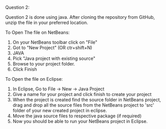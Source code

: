 Question 2:

Question 2 is done using java.
After cloning the repository from GitHub, unzip the file in your preferred location.

To Open The file on NetBeans:

1) On your NetBeans toolbar click on "File" 
2) Got to "New Project" (OR ctr+shift+N) 
3) JAVA 
4) Pick "Java project with existing source"
5) Browse to your project folder.
6) Click Finish

To Open the file on Eclipse:

1) In Eclipse, Go to File -> New -> Java Project
2) Give a name for your project and click finish to create your project
3) When the project is created find the source folder in NetBeans project, drag and drop all the source files from the NetBeans project to 'src' folder of your new created project in eclipse.
4) Move the java source files to respective package (if required)
5) Now you should be able to run your NetBeans project in Eclipse.
